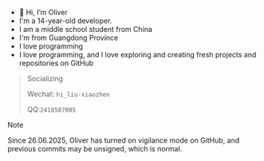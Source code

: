 - 👋 Hi, I’m Oliver
- I'm a 14-year-old developer.
- I am a middle school student from China
- I'm from Guangdong Province
- I love programming
- I love programming, and I love exploring and creating fresh projects and repositories on GitHub
> Socializing
>
> Wechat: `hi_liu-xiaozhen`
> 
> QQ:`2418587005`

> [!NOTE]
>
>Since 26.06.2025, Oliver has turned on vigilance mode on GitHub, and previous commits may be unsigned, which is normal.
